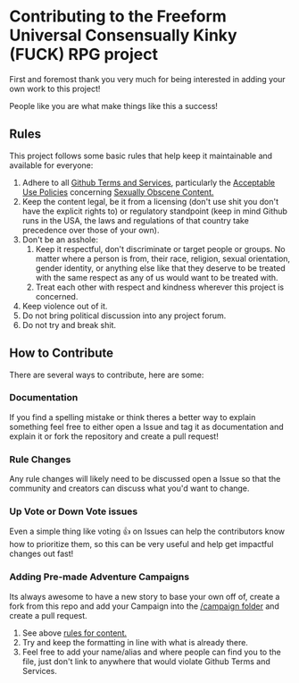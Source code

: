 # Contributing to the Freeform Universal Consensually Kinky (FUCK) RPG project

First and foremost thank you very much for being interested in adding your own work to this project! 

People like you are what make things like this a success!

## Rules

This project follows some basic rules that help keep it maintainable and available for everyone:

1. Adhere to all [Github Terms and Services](https://docs.github.com/en/site-policy/github-terms/github-terms-of-service), particularly the [Acceptable Use Policies](https://docs.github.com/en/site-policy/acceptable-use-policies/github-acceptable-use-policies) concerning [Sexually Obscene Content.](https://docs.github.com/en/site-policy/acceptable-use-policies/github-sexually-obscene-content)
2. Keep the content legal, be it from a licensing (don't use shit you don't have the explicit rights to) or regulatory standpoint (keep in mind Github runs in the USA, the laws and regulations of that country take precedence over those of your own).
3. Don't be an asshole:
   1. Keep it respectful, don't discriminate or target people or groups. No matter where a person is from, their race, religion, sexual orientation, gender identity, or anything else like that they deserve to be treated with the same respect as any of us would want to be treated with.
   2. Treat each other with respect and kindness wherever this project is concerned.
4. Keep violence out of it.
5. Do not bring political discussion into any project forum.
6. Do not try and break shit.

## How to Contribute

There are several ways to contribute, here are some:

### Documentation

If you find a spelling mistake or think theres a better way to explain something feel free to either open a Issue and tag it as documentation and explain it or fork the repository and create a pull request!

### Rule Changes

Any rule changes will likely need to be discussed open a Issue so that the community and creators can discuss what you'd want to change.

### Up Vote or Down Vote issues

Even a simple thing like voting 👍 on Issues can help the contributors know how to prioritize them, so this can be very useful and help get impactful changes out fast!

### Adding Pre-made Adventure Campaigns

Its always awesome to have a new story to base your own off of, create a fork from this repo and add your Campaign into the [/campaign folder](/campaign/) and create a pull request.

1. See above [rules for content.](#rules)
2. Try and keep the formatting in line with what is already there.
3. Feel free to add your name/alias and where people can find you to the file, just don't link to anywhere that would violate Github Terms and Services.